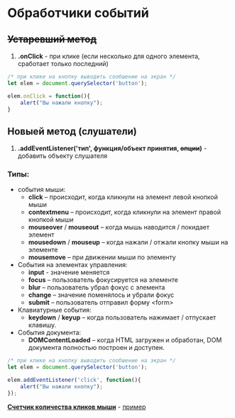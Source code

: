 # Обработчики событий

## ~~Устаревший метод~~

1. **.onClick** - при клике (если несколько для одного элемента, сработает только последний)
```javascript
/* при клике на кнопку выводить сообшение на экран */
let elem = document.querySelector('button');

elem.onClick = function(){
    alert("Вы нажали кнопку");
}
```

## Новыей метод (слушатели)

1. **.addEventListener('тип', функция/объект принятия, ~~опции~~)** - добавить объекту слушателя  

### Типы:  
* события мыши:
    * **click** – происходит, когда кликнули на элемент левой кнопкой мыши
    * **contextmenu** – происходит, когда кликнули на элемент правой кнопкой мыши
    * **mouseover** / **mouseout** – когда мышь наводится / покидает элемент
    * **mousedown** / **mouseup** – когда нажали / отжали кнопку мыши на элементе
    * **mousemove** – при движении мыши по элементу
* События на элементах управления:
    * **input** - значение меняется
    * **focus** – пользователь фокусируется на элементе
    * **blur** – пользователь убрал фокус с элемента
    * **change** – значение поменялось и убрали фокус
    * **submit** – пользователь отправил форму <form\>
* Клавиатурные события:
    * **keydown** / **keyup** – когда пользователь нажимает / отпускает клавишу.
* События документа:
    * **DOMContentLoaded** – когда HTML загружен и обработан, DOM документа полностью построен и доступен.
    
```javascript
/* при клике на кнопку выводить сообшение на экран */
let elem = document.querySelector('button');

elem.addEventListener('click', function(){
    alert("Вы нажали кнопку");
});
```
[**Счетчик количества кликов мыши**](https://github.com/VipBender/JavaScript/tree/master/examples/NnumberOfClicks/index.html)
\-
[пример](https://codepen.io/VipBender/pen/poJxNdx)  